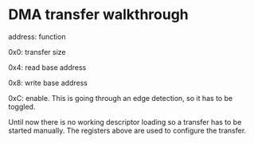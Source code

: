 # DMA transfer walkthrough

address: function

0x0: transfer size

0x4: read base address

0x8: write base address

0xC: enable. This is going through an edge detection, so it has to be toggled.

Until now there is no working descriptor loading so a transfer has to be started manually. The registers above are used to configure the transfer.